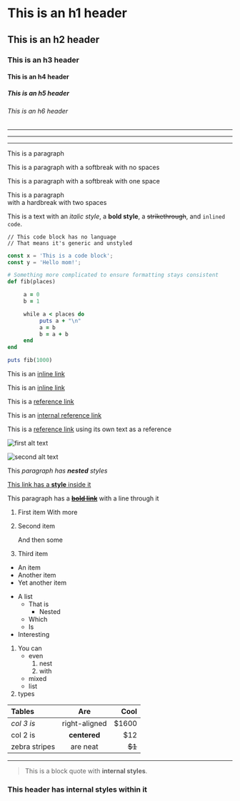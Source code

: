 # This is an h1 header 

## This is an h2 header

### This is an h3 header

#### This is an h4 header

##### This is an h5 header

###### This is an h6 header

---

***

___

This is a paragraph

This is a paragraph
with a softbreak with no spaces

This is a paragraph 
with a softbreak with one space

This is a paragraph  
with a hardbreak with two spaces

This is a text with an *italic style*, a **bold style**, a ~~strikethrough~~, and `inlined code`.

```
// This code block has no language
// That means it's generic and unstyled
```

```javascript
const x = 'This is a code block';
const y = 'Hello mom!';
```

```ruby
# Something more complicated to ensure formatting stays consistent
def fib(places)

     a = 0
     b = 1

     while a < places do
          puts a + "\n"
          a = b
          b = a + b
     end
end

puts fib(1000)
```

This is an [inline link](www.example.com)

This is an [inline link](www.example.com "With a title")

This is a [reference link][reference text]

This is an [internal reference link](./src/ast.ts)

This is a [reference link] using its own text as a reference

[reference text]: www.example.com
[reference link]: www.example.com

![first alt text](https://upload.wikimedia.org/wikipedia/commons/thumb/2/25/Mumbai_Train.JPG/1280px-Mumbai_Train.JPG "First title text")

![second alt text][image reference]

[image reference]: https://upload.wikimedia.org/wikipedia/commons/5/5a/City_of_Rockhampton_train_%28Sunshine_railway_station%2C_Brisbane%29.jpg "Second title text"

This *paragraph has **nested** styles*

[This link has a **style** inside it](www.example.com)


This paragraph has a ~~[**bold link**](www.example.com)~~ with a line through it

1. First item 
   With more

2. Second item

   And then some

3. Third item

* An item
* Another item
* Yet another item

+ A list
   + That is
      + Nested
   + Which
   + Is
+ Interesting

1. You can
   + even
      1. nest
      2. with
   + mixed
   + list
2. types

| Tables        |      Are      |   Cool |
|:--------------|:-------------:|-------:|
| *col 3 is*    | right-aligned |  $1600 |
| col 2 is      | **centered**  |    $12 |
| zebra stripes |   are neat    | ~~$1~~ |

---

> This is a block quote with **internal styles**.

### This header has **internal styles** within it